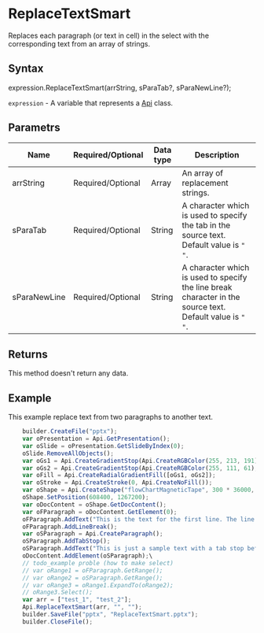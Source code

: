 # ReplaceTextSmart

Replaces each paragraph (or text in cell) in the select with the corresponding text from an array of strings.

## Syntax

expression.ReplaceTextSmart(arrString, sParaTab?, sParaNewLine?);

`expression` - A variable that represents a [Api](../Api.md) class.

## Parametrs

| **Name** | **Required/Optional** | **Data type** | **Description** |
| ------------- | ------------- | ------------- | ------------- |
| arrString | Required/Optional | Array<String> | An array of replacement strings. |
| sParaTab | Required/Optional | String | A character which is used to specify the tab in the source text. Default value is `" "`. |
| sParaNewLine | Required/Optional | String | A character which is used to specify the line break character in the source text. Default value is `" "`. |

## Returns

This method doesn't return any data.

## Example

This example replace text from two paragraphs to another text.

```javascript
	builder.CreateFile("pptx");
	var oPresentation = Api.GetPresentation();
	var oSlide = oPresentation.GetSlideByIndex(0);
	oSlide.RemoveAllObjects();
	var oGs1 = Api.CreateGradientStop(Api.CreateRGBColor(255, 213, 191), 0);
	var oGs2 = Api.CreateGradientStop(Api.CreateRGBColor(255, 111, 61), 100000);
	var oFill = Api.CreateRadialGradientFill([oGs1, oGs2]);
	var oStroke = Api.CreateStroke(0, Api.CreateNoFill());
	var oShape = Api.CreateShape("flowChartMagneticTape", 300 * 36000, 130 * 36000, oFill, oStroke);
	oShape.SetPosition(608400, 1267200);
	var oDocContent = oShape.GetDocContent();
	var oFParagraph = oDocContent.GetElement(0);
	oFParagraph.AddText("This is the text for the first line. The line break is added after it.");
	oFParagraph.AddLineBreak();
	var oSParagraph = Api.CreateParagraph();
	oSParagraph.AddTabStop();
	oSParagraph.AddText("This is just a sample text with a tab stop before it.");
	oDocContent.AddElement(oSParagraph);\
	// todo_example proble (how to make select)
	// var oRange1 = oFParagraph.GetRange();
	// var oRange2 = oSParagraph.GetRange();
	// var oRange3 = oRange1.ExpandTo(oRange2);
	// oRange3.Select();
	var arr = ["test_1", "test_2"];
	Api.ReplaceTextSmart(arr, "", "");
	builder.SaveFile("pptx", "ReplaceTextSmart.pptx");
	builder.CloseFile();
```